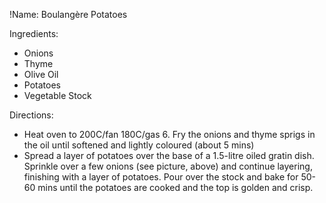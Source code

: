 !Name: Boulangère Potatoes

Ingredients:
- Onions
- Thyme
- Olive Oil
- Potatoes
- Vegetable Stock

Directions:
- Heat oven to 200C/fan 180C/gas 6. Fry the onions and thyme sprigs in the oil until softened and lightly coloured (about 5 mins)
- Spread a layer of potatoes over the base of a 1.5-litre oiled gratin dish. Sprinkle over a few onions (see picture, above) and continue layering, finishing with a layer of potatoes. Pour over the stock and bake for 50-60 mins until the potatoes are cooked and the top is golden and crisp.
